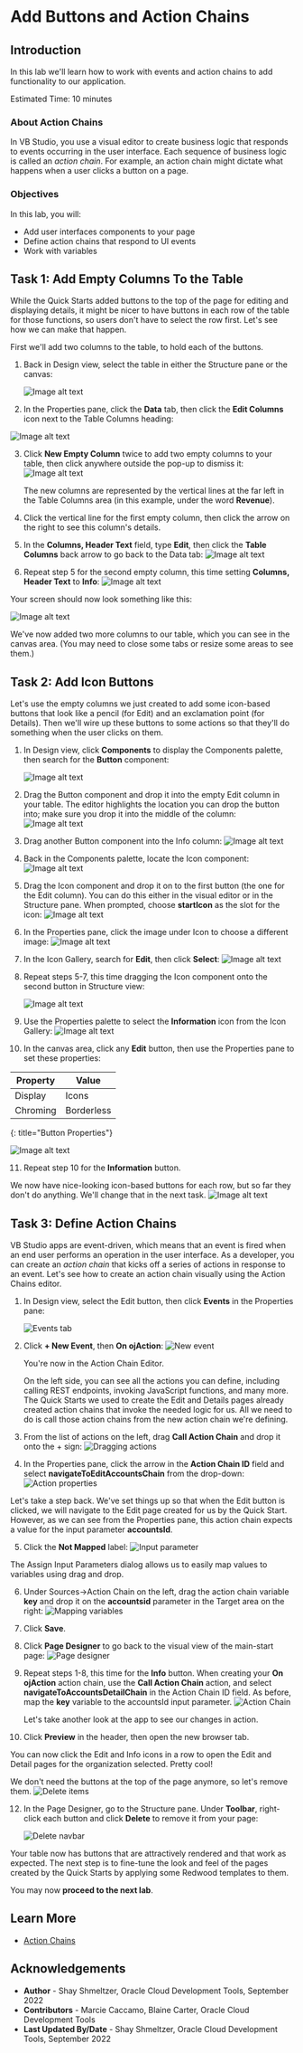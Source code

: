 # Add Buttons and Action Chains

## Introduction

In this lab we'll learn how to work with events and action chains to add functionality to our application.

Estimated Time: 10 minutes

### About Action Chains
In VB Studio, you use a visual editor to create business logic that responds to events occurring in the user interface.  Each sequence of business logic is called an *action chain*.  For example, an action chain might dictate what happens when a user clicks a button on a page.

### Objectives


In this lab, you will:
* Add user interfaces components to your page
* Define action chains that respond to UI events
* Work with variables


## Task 1: Add Empty Columns To the Table

While the Quick Starts added buttons to the top of the page for editing and displaying details, it might be nicer to have buttons in each row of the table for those functions, so users don't have to select the row first. Let's see how we can make that happen.

First we'll add two columns to the table, to hold each of the buttons.

1. Back in Design view, select the table in either the Structure pane or the canvas:

	![Image alt text](images/tableproperties.png)

2. In the Properties pane, click the **Data** tab, then click the **Edit Columns** icon next to the Table Columns heading:  

  ![Image alt text](images/emptycolumn.png)

3. Click **New Empty Column** twice to add two empty columns to your table, then click anywhere outside the pop-up to dismiss it:
	  ![Image alt text](images/columnsadded.png)

	The new columns are represented by the vertical lines at the far left in the Table Columns area (in this example, under the word **Revenue**).

4. Click the vertical line for the first empty column, then click the arrow on the right to see this column's details.

5. In the **Columns, Header Text** field, type **Edit**, then click the **Table Columns** back arrow to go back to the Data tab:
	  ![Image alt text](images/editcolumn.png)

6. Repeat step 5 for the second empty column, this time setting **Columns, Header Text** to **Info**:
	  ![Image alt text](images/infocolumn.png)

Your screen should now look something like this:  

  ![Image alt text](images/columnsset.png)

We've now added two more columns to our table, which you can see in the canvas area.  (You may need to close some tabs or resize some areas to see them.)

## Task 2: Add Icon Buttons

Let's use the empty columns we just created to add some icon-based buttons that look like a pencil (for Edit) and an exclamation point (for Details).  Then we'll wire up these buttons to some actions so that they'll do something when the user clicks on them.

1. In Design view, click **Components** to display the Components palette, then search for the **Button** component:

	![Image alt text](images/button.png)


2. Drag the Button component and drop it into the empty Edit column in your table. The editor highlights the location you can drop the button into; make sure you drop it into the middle of the column:
	![Image alt text](images/drag1.png)

3. Drag another Button component into the Info column:
	![Image alt text](images/drag2.png)

4. Back in the Components palette, locate the Icon component:
	![Image alt text](images/icon.png)

5. Drag the Icon component and drop it on to the first button (the one for the Edit column). You can do this either in the visual editor or in the Structure pane. When prompted, choose **startIcon** as the slot for the icon:
	![Image alt text](images/dragicon1.png)

6. In the Properties pane, click the image under Icon to choose a different image:
	![Image alt text](images/iconproperties.png)

7. In the Icon Gallery, search for **Edit**, then click **Select**:
	![Image alt text](images/editicon.png)

8. Repeat steps 5-7, this time dragging the Icon component onto the second button in Structure view:

	![Image alt text](images/dragicon2.png)

9. Use the Properties palette to select the **Information** icon from the Icon Gallery:
	![Image alt text](images/infoicon.png)

10. In the canvas area, click any **Edit** button, then use the Properties pane to set these properties:


| Property | Value |
| --- | --- |
| Display | Icons |
| Chroming |Borderless |
{: title="Button Properties"}

![Image alt text](images/buttonproperties.png)

11. Repeat step 10 for the **Information** button.

We now have nice-looking icon-based buttons for each row, but so far they don't do anything. We'll change that in the next task.
	![Image alt text](images/buttonsformatted.png)

## Task 3: Define Action Chains

VB Studio apps are event-driven, which means that an event is fired when an end user performs an operation in the user interface. As a developer, you can create an *action chain* that kicks off a series of actions in response to an event. Let's see how to create an action chain visually using the Action Chains editor.

1. In Design view, select the Edit button, then click **Events** in the Properties pane:

	![Events tab](images/eventproperties2.png)

2. Click **+ New Event**, then **On ojAction**:
	![New event](images/newevent2.png)

	You're now in the Action Chain Editor.

	On the left side, you can see all the actions you can define, including calling REST endpoints, invoking JavaScript functions, and many more. The Quick Starts we used to create the Edit and Details pages already created action chains that invoke the needed logic for us. All we need to do is call those action chains from the new action chain we're defining.

3. From the list of actions on the left, drag **Call Action Chain** and drop it onto the + sign:
	![Dragging actions](images/actiondrag.png)

4. In the Properties pane, click the arrow in the **Action Chain ID** field and select **navigateToEditAccountsChain** from the drop-down:
	![Action properties](images/actionedit.png)

 Let's take a step back.  We've set things up so that when the Edit button is clicked, we will navigate to the Edit page created for us by the Quick Start. However, as we can see from the Properties pane, this action chain expects a value for the input parameter **accountsId**.

5. Click the **Not Mapped** label:
	![Input parameter](images/inputparam.png)

 The Assign Input Parameters dialog allows us to easily map values to variables using drag and drop.

6. Under Sources->Action Chain on the left, drag the action chain variable **key** and drop it on the **accountsid** parameter in the Target area on the right:
	![Mapping variables](images/valuemap.png)

7. Click **Save**.

8. Click **Page Designer** to go back to the visual view of the main-start page:
	![Page designer](images/pagedesigner.png)

9. Repeat steps 1-8, this time for the **Info** button. When creating your **On ojAction** action chain, use the **Call Action Chain** action, and select **navigateToAccountsDetailChain** in the Action Chain ID field. As before, map the **key** variable to the accountsId input parameter.
	![Action Chain](images/action2.png)

	Let's take another look at the app to see our changes in action.

10. Click **Preview** in the header, then open the new browser tab.

 You can now click the Edit and Info icons in a row to open the Edit and Detail pages for the organization selected. Pretty cool!

 We don't need the buttons at the top of the page anymore, so let's remove them.
 	![Delete items](images/delete.png)

12. In the Page Designer, go to the Structure pane.  Under **Toolbar**, right-click each button and click **Delete** to remove it from your page:

	![Delete navbar](images/navbar.png)

Your table now has buttons that are attractively rendered and that work as expected. The next step is to fine-tune the look and feel of the pages created by the Quick Starts by applying some Redwood templates to them.

You may now **proceed to the next lab**.


## Learn More

* [Action Chains](https://docs.oracle.com/en/cloud/paas/visual-builder/visualbuilder-building-appui/work-action-chains.html)

## Acknowledgements
* **Author** - Shay Shmeltzer, Oracle Cloud Development Tools, September 2022
* **Contributors** -  Marcie Caccamo, Blaine Carter, Oracle Cloud Development Tools
* **Last Updated By/Date** - Shay Shmeltzer, Oracle Cloud Development Tools, September 2022
